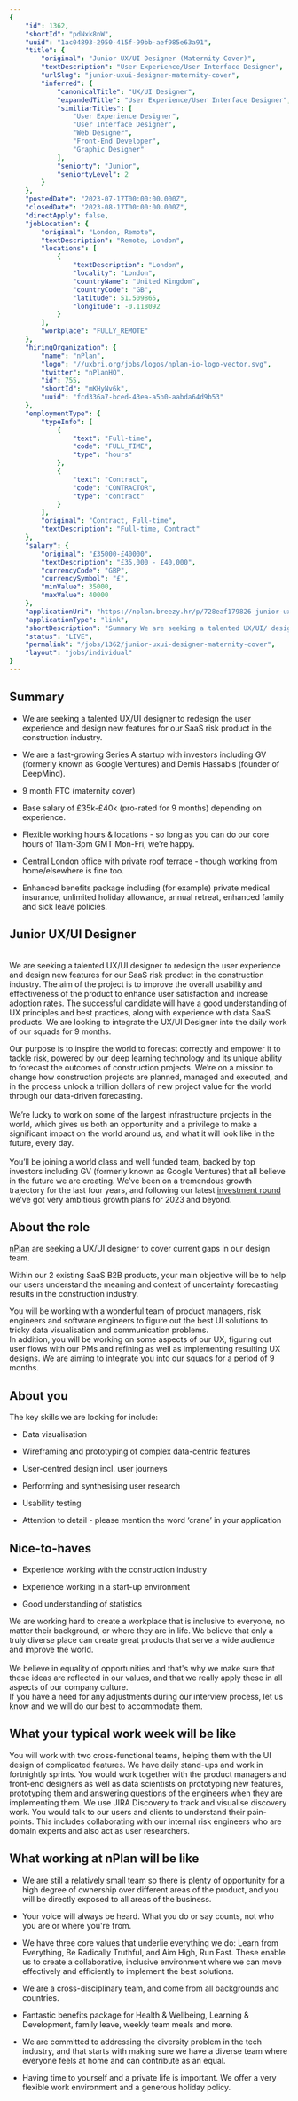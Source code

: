 ```yaml
---
{
	"id": 1362,
	"shortId": "pdNxk8nW",
	"uuid": "1ac04893-2950-415f-99bb-aef985e63a91",
	"title": {
		"original": "Junior UX/UI Designer (Maternity Cover)",
		"textDescription": "User Experience/User Interface Designer",
		"urlSlug": "junior-uxui-designer-maternity-cover",
		"inferred": {
			"canonicalTitle": "UX/UI Designer",
			"expandedTitle": "User Experience/User Interface Designer",
			"similiarTitles": [
				"User Experience Designer",
				"User Interface Designer",
				"Web Designer",
				"Front-End Developer",
				"Graphic Designer"
			],
			"seniorty": "Junior",
			"seniortyLevel": 2
		}
	},
	"postedDate": "2023-07-17T00:00:00.000Z",
	"closedDate": "2023-08-17T00:00:00.000Z",
	"directApply": false,
	"jobLocation": {
		"original": "London, Remote",
		"textDescription": "Remote, London",
		"locations": [
			{
				"textDescription": "London",
				"locality": "London",
				"countryName": "United Kingdom",
				"countryCode": "GB",
				"latitude": 51.509865,
				"longitude": -0.118092
			}
		],
		"workplace": "FULLY_REMOTE"
	},
	"hiringOrganization": {
		"name": "nPlan",
		"logo": "//uxbri.org/jobs/logos/nplan-io-logo-vector.svg",
		"twitter": "nPlanHQ",
		"id": 755,
		"shortId": "mKHyNv6k",
		"uuid": "fcd336a7-bced-43ea-a5b0-aabda64d9b53"
	},
	"employmentType": {
		"typeInfo": [
			{
				"text": "Full-time",
				"code": "FULL_TIME",
				"type": "hours"
			},
			{
				"text": "Contract",
				"code": "CONTRACTOR",
				"type": "contract"
			}
		],
		"original": "Contract, Full-time",
		"textDescription": "Full-time, Contract"
	},
	"salary": {
		"original": "£35000-£40000",
		"textDescription": "£35,000 - £40,000",
		"currencyCode": "GBP",
		"currencySymbol": "£",
		"minValue": 35000,
		"maxValue": 40000
	},
	"applicationUri": "https://nplan.breezy.hr/p/728eaf179826-junior-ux-ui-designer-ftc/apply",
	"applicationType": "link",
	"shortDescription": "Summary We are seeking a talented UX/UI/ designer to redesign the user experience and design new features for our SaaS risk product in the construction industry. We are a fast-growing- Series A",
	"status": "LIVE",
	"permalink": "/jobs/1362/junior-uxui-designer-maternity-cover",
	"layout": "jobs/individual"
}
---
```

<h2>Summary</h2><ul><li><p>We are seeking a talented UX/UI designer to redesign the user experience and design new features for our SaaS risk product in the construction industry.</p></li><li><p>We are a fast-growing Series A startup with investors including GV (formerly known as Google Ventures) and Demis Hassabis (founder of DeepMind).</p></li><li><p>9 month FTC (maternity cover)</p></li><li><p>Base salary of £35k-£40k (pro-rated for 9 months) depending on experience.</p></li><li><p>Flexible working hours &amp; locations - so long as you can do our core hours of 11am-3pm GMT Mon-Fri, we’re happy.</p></li><li><p>Central London office with private roof terrace - though working from home/elsewhere is fine too.</p></li><li><p>Enhanced benefits package including (for example) private medical insurance, unlimited holiday allowance, annual retreat, enhanced family and sick leave policies.</p></li></ul><h2>Junior UX/UI Designer</h2><p><br>We are seeking a talented UX/UI designer to redesign the user experience and design new features for our SaaS risk product in the construction industry. The aim of the project is to improve the overall usability and effectiveness of the product to enhance user satisfaction and increase adoption rates. The successful candidate will have a good understanding of UX principles and best practices, along with experience with data SaaS products. We are looking to integrate the UX/UI Designer into the daily work of our squads for 9 months.</p><p>Our purpose is to inspire the world to forecast correctly and empower it to tackle risk, powered by our deep learning technology and its unique ability to forecast the outcomes of construction projects. We’re on a mission to change how construction projects are planned, managed and executed, and in the process unlock a trillion dollars of new project value for the world through our data-driven forecasting.<br><br>We’re lucky to work on some of the largest infrastructure projects in the world, which gives us both an opportunity and a privilege to make a significant impact on the world around us, and what it will look like in the future, every day.<br><br>You’ll be joining a world class and well funded team, backed by top investors including GV (formerly known as Google Ventures) that all believe in the future we are creating. We’ve been on a tremendous growth trajectory for the last four years, and following our latest <a target="_blank" rel="noopener noreferrer nofollow" href="https://news.sky.com/story/alphabet-venture-arm-gv-backs-uk-machine-learning-start-up-nplan-12254422">investment round</a> we’ve got very ambitious growth plans for 2023 and beyond.<strong><br></strong></p><h2>About the role</h2><p><a target="_blank" rel="noopener noreferrer nofollow" href="https://nplan.io/">nPlan</a> are seeking a UX/UI designer to cover current gaps in our design team.</p><p>Within our 2 existing SaaS B2B products, your main objective will be to help our users understand the meaning and context of uncertainty forecasting results in the construction industry.</p><p>You will be working with a wonderful team of product managers, risk engineers and software engineers to figure out the best UI solutions to tricky data visualisation and communication problems. <br>In addition, you will be working on some aspects of our UX, figuring out user flows with our PMs and refining as well as implementing resulting UX designs. We are aiming to integrate you into our squads for a period of 9 months.</p><h2>About you</h2><p>The key skills we are looking for include:<br></p><ul><li><p>Data visualisation</p></li><li><p>Wireframing and prototyping of complex data-centric features</p></li><li><p>User-centred design incl. user journeys</p></li><li><p>Performing and synthesising user research</p></li><li><p>Usability testing</p></li><li><p>Attention to detail - please mention the word ‘crane’ in your application</p></li></ul><h2>Nice-to-haves</h2><ul><li><p>Experience working with the construction industry</p></li><li><p>Experience working in a start-up environment</p></li><li><p>Good understanding of statistics</p></li></ul><p>We are working hard to create a workplace that is inclusive to everyone, no matter their background, or where they are in life. We believe that only a truly diverse place can create great products that serve a wide audience and improve the world. <br><br>We believe in equality of opportunities and that's why we make sure that these ideas are reflected in our values, and that we really apply these in all aspects of our company culture.<br>If you have a need for any adjustments during our interview process, let us know and we will do our best to accommodate them.</p><h2>What your typical work week will be like</h2><p>You will work with two cross-functional teams, helping them with the UI design of complicated features. We have daily stand-ups and work in fortnightly sprints. You would work together with the product managers and front-end designers as well as data scientists on prototyping new features, prototyping them and answering questions of the engineers when they are implementing them. We use JIRA Discovery to track and visualise discovery work. You would talk to our users and clients to understand their pain-points. This includes collaborating with our internal risk engineers who are domain experts and also act as user researchers.</p><h2>What working at nPlan will be like</h2><ul><li><p>We are still a relatively small team so there is plenty of opportunity for a high degree of ownership over different areas of the product, and you will be directly exposed to all areas of the business.</p></li><li><p>Your voice will always be heard. What you do or say counts, not who you are or where you're from.</p></li><li><p>We have three core values that underlie everything we do: Learn from Everything, Be Radically Truthful, and Aim High, Run Fast. These enable us to create a collaborative, inclusive environment where we can move effectively and efficiently to implement the best solutions.</p></li><li><p>We are a cross-disciplinary team, and come from all backgrounds and countries.</p></li><li><p>Fantastic benefits package for Health &amp; Wellbeing, Learning &amp; Development, family leave, weekly team meals and more.</p></li><li><p>We are committed to addressing the diversity problem in the tech industry, and that starts with making sure we have a diverse team where everyone feels at home and can contribute as an equal.</p></li><li><p>Having time to yourself and a private life is important. We offer a very flexible work environment and a generous holiday policy.</p></li></ul>
